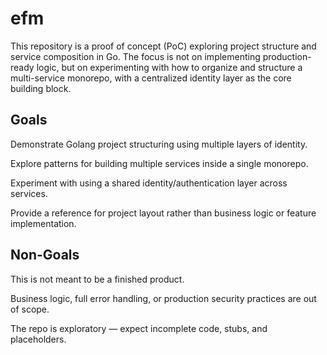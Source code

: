 # efm

This repository is a proof of concept (PoC) exploring project structure and service composition in Go.
The focus is not on implementing production-ready logic, but on experimenting with how to organize and structure a multi-service monorepo, with a centralized identity layer as the core building block.


## Goals

Demonstrate Golang project structuring using multiple layers of identity.

Explore patterns for building multiple services inside a single monorepo.

Experiment with using a shared identity/authentication layer across services.

Provide a reference for project layout rather than business logic or feature implementation.


## Non-Goals

This is not meant to be a finished product.

Business logic, full error handling, or production security practices are out of scope.

The repo is exploratory — expect incomplete code, stubs, and placeholders.
